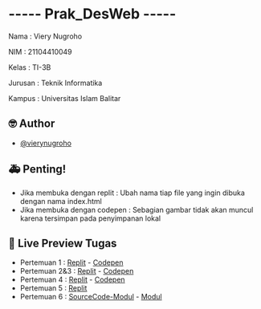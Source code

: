 
# ----- Prak_DesWeb -----

Nama    : Viery Nugroho

NIM     : 21104410049

Kelas   : TI-3B

Jurusan : Teknik Informatika

Kampus  : Universitas Islam Balitar


## 🤓 Author

- [@vierynugroho](https://github.com/vierynugroho)


## 🚑 Penting!
- Jika membuka dengan replit  : Ubah nama tiap file yang ingin dibuka dengan nama index.html
- Jika membuka dengan codepen : Sebagian gambar tidak akan muncul karena tersimpan pada penyimpanan lokal


## 🔗 Live Preview Tugas

- Pertemuan 1 : [Replit](https://replit.com/@VIERYNUGROHO/pertemuan1) - [Codepen](https://codepen.io/collection/yrpxQg)
- Pertemuan 2&3 : [Replit](https://replit.com/@VIERYNUGROHO/Pertemuan2-3) - [Codepen](https://codepen.io/collection/MgzqMO)
- Pertemuan 4 : [Replit](https://replit.com/@VIERYNUGROHO/Pertemuan4) - [Codepen](https://codepen.io/collection/wapQJm)
- Pertemuan 5 : [Replit](https://replit.com/@VIERYNUGROHO/pertemuan5#tugaspraktikum.css) 
- Pertemuan 6 : [SourceCode-Modul](https://replit.com/@VIERYNUGROHO/pertemuan6-Modul) - [Modul](https://github.com/vierynugroho/viery_p_desweb_TI3B/tree/main/Pertemuan6)
